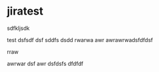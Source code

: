 # jiratest
sdfkljsdk

test
dsfsdf
dsf
sddfs
dsdd
rwarwa
awr
awrawrwadsfdfdsf

rraw

awrwar dsf
awr
dsfdsfs
dfdfdf
